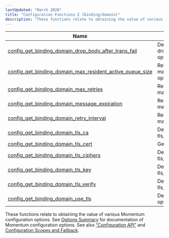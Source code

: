 ```yaml
---
lastUpdated: "March 2020"
title: "Configuration Functions I (binding/domain)"
description: "These functions relate to obtaining the value of various Momentum configuration options See Options Summary for documentation of Momentum configuration options See also Section 1 3 5 Configuration API and Configuration Scopes and Fallback..."
---
```



| Name                                                                                                                                                                            | Description                                                   |
|---------------------------------------------------------------------------------------------------------------------------------------------------------------------------------|---------------------------------------------------------------|
| [config_get_binding_domain_drop_body_after_trans_fail](/momentum/3/3-api/apis-config-get-binding-domain-drop-body-after-trans-fail)         | Determine the value of the drop_body_after_trans_fail option  |
| [config_get_binding_domain_max_resident_active_queue_size](/momentum/3/3-api/apis-config-get-binding-domain-max-resident-active-queue-size) | Return the value of the max_resident_active_queue_size option |
| [config_get_binding_domain_max_retries](/momentum/3/3-api/apis-config-get-binding-domain-max-retries)                                       | Return the value of the max_retries option                    |
| [config_get_binding_domain_message_expiration](/momentum/3/3-api/apis-config-get-binding-domain-message-expiration)                         | Return the value of the message_expiration option             |
| [config_get_binding_domain_retry_interval](/momentum/3/3-api/apis-config-get-binding-domain-retry-interval)                                 | Return the value of the max_retry_interval option             |
| [config_get_binding_domain_tls_ca](/momentum/3/3-api/apis-config-get-binding-domain-tls-ca)                                                 | Determine the value of the tls_ca option                      |
| [config_get_binding_domain_tls_cert](/momentum/3/3-api/apis-config-get-binding-domain-tls-cert)                                             | Get TLS certification data                                    |
| [config_get_binding_domain_tls_ciphers](/momentum/3/3-api/apis-config-get-binding-domain-tls-ciphers)                                       | Determine the value of the tls_ciphers option                 |
| [config_get_binding_domain_tls_key](/momentum/3/3-api/apis-config-get-binding-domain-tls-key)                                               | Determine the value of the tls_key option                     |
| [config_get_binding_domain_tls_verify](/momentum/3/3-api/apis-config-get-binding-domain-tls-verify)                                         | Determine the value of the tls_verify option                  |
| [config_get_binding_domain_use_tls](/momentum/3/3-api/apis-config-get-binding-domain-use-tls)                                               | Determine the value of the tls option                         |

These functions relate to obtaining the value of various Momentum configuration options. See [Options Summary](/momentum/3/3-reference/options-summary) for documentation of Momentum configuration options. See also [“Configuration API”](/momentum/3/3-api/arch-primary-apis#arch.configuration) and [Configuration Scopes and Fallback](/momentum/3/3-reference/3-reference-ecelerity-conf-fallback).